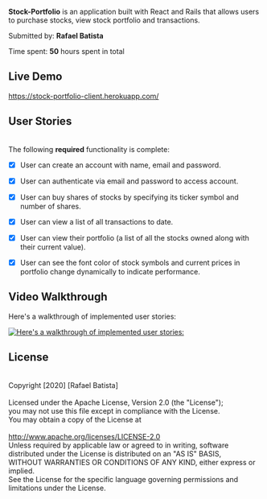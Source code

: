 **Stock-Portfolio** is an application built with React and Rails that allows users to purchase stocks, view stock portfolio and transactions.

Submitted by: **Rafael Batista**

Time spent: **50** hours spent in total

## Live Demo 
https://stock-portfolio-client.herokuapp.com/

## User Stories
\
The following **required** functionality is complete:

* [x] User can create an account with name, email and password.
* [x] User can authenticate via email and password to access account.
* [x] User can buy shares of stocks by specifying its ticker symbol and number of shares.
* [x] User can view a list of all transactions to date.
* [x] User can view their portfolio (a list of all the stocks owned along with their current value).
* [x] User can see the font color of stock symbols and current prices in portfolio change dynamically to indicate performance.


## Video Walkthrough 

Here's a walkthrough of implemented user stories:

[![Here's a walkthrough of implemented user stories:](https://img.youtube.com/vi/pdNh0YWI1LQ/hqdefault.jpg)](https://youtu.be/pdNh0YWI1LQA)

## License
\
    Copyright [2020] [Rafael Batista]\
\
    Licensed under the Apache License, Version 2.0 (the "License");\
    you may not use this file except in compliance with the License.\
    You may obtain a copy of the License at\
\
        http://www.apache.org/licenses/LICENSE-2.0
\
    Unless required by applicable law or agreed to in writing, software\
    distributed under the License is distributed on an "AS IS" BASIS,\
    WITHOUT WARRANTIES OR CONDITIONS OF ANY KIND, either express or implied.\
    See the License for the specific language governing permissions and\
    limitations under the License.

